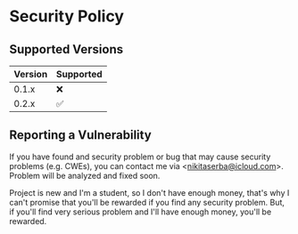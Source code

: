 # Security Policy

## Supported Versions

| Version | Supported          |
| ------- | ------------------ |
| 0.1.x   | :x:                |
| 0.2.x   | :white_check_mark: |

## Reporting a Vulnerability

If you have found and security problem or bug that may cause security
problems (e.g. CWEs), you can contact me via <<nikitaserba@icloud.com>>.
Problem will be analyzed and fixed soon.

Project is new and I'm a student, so I don't have enough money, that's
why I can't promise that you'll be rewarded if you find any security
problem. But, if you'll find very serious problem and I'll have enough
money, you'll be rewarded. 
